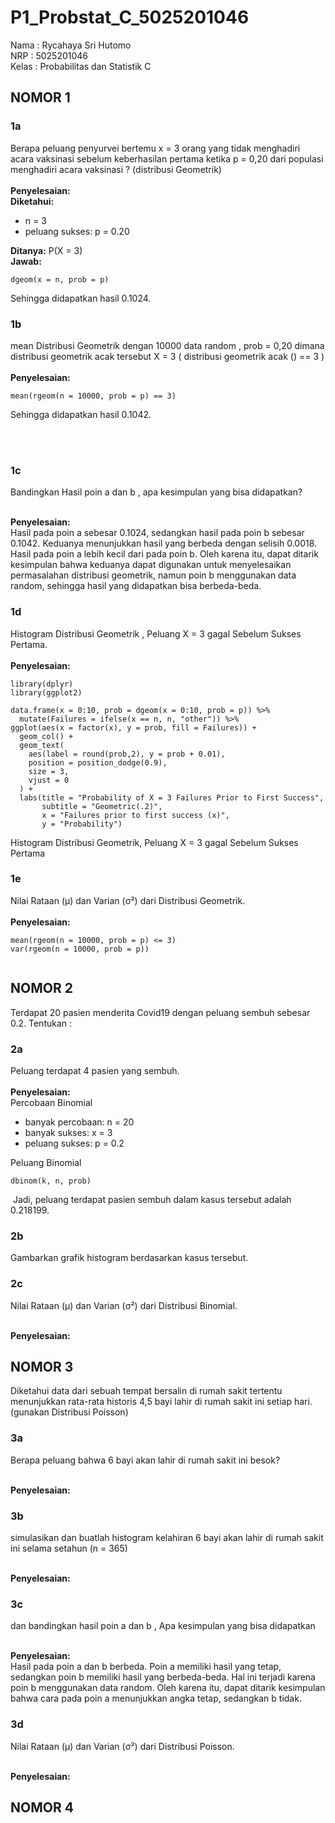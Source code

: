 # P1_Probstat_C_5025201046
Nama : Rycahaya Sri Hutomo<br>
NRP : 5025201046<br>
Kelas : Probabilitas dan Statistik C

## NOMOR 1
### 1a
Berapa peluang penyurvei bertemu x = 3 orang yang tidak menghadiri acara vaksinasi
sebelum keberhasilan pertama ketika p = 0,20 dari populasi menghadiri acara vaksinasi ?
(distribusi Geometrik)<br>
<br>
**Penyelesaian:**<br>
**Diketahui:**<br>
- n = 3
- peluang sukses: p = 0.20

**Ditanya:** P(X = 3)
<br>
**Jawab:**
```
dgeom(x = n, prob = p)
```
<img src=""/><br>
Sehingga didapatkan hasil 0.1024.

### 1b
mean Distribusi Geometrik dengan 10000 data random , prob = 0,20 dimana distribusi
geometrik acak tersebut X = 3 ( distribusi geometrik acak () == 3 )
<br><br>
**Penyelesaian:**
```
mean(rgeom(n = 10000, prob = p) == 3)
```
<img src=""/><br>
Sehingga didapatkan hasil 0.1042.

<br><br>
### 1c
Bandingkan Hasil poin a dan b , apa kesimpulan yang bisa didapatkan?<br><br>

**Penyelesaian:**<br>
Hasil pada poin a sebesar 0.1024, sedangkan hasil pada poin b sebesar 0.1042.
Keduanya menunjukkan hasil yang berbeda dengan selisih 0.0018. Hasil pada poin a lebih kecil dari pada poin b. Oleh karena itu, dapat ditarik kesimpulan bahwa keduanya dapat digunakan untuk menyelesaikan permasalahan distribusi geometrik, namun poin b menggunakan data random, sehingga hasil yang didapatkan bisa berbeda-beda.

### 1d
Histogram Distribusi Geometrik , Peluang X = 3 gagal Sebelum Sukses Pertama.<br><br>
**Penyelesaian:**<br>
```
library(dplyr)
library(ggplot2)

data.frame(x = 0:10, prob = dgeom(x = 0:10, prob = p)) %>%
  mutate(Failures = ifelse(x == n, n, "other")) %>%
ggplot(aes(x = factor(x), y = prob, fill = Failures)) +
  geom_col() +
  geom_text(
    aes(label = round(prob,2), y = prob + 0.01),
    position = position_dodge(0.9),
    size = 3,
    vjust = 0
  ) +
  labs(title = "Probability of X = 3 Failures Prior to First Success",
       subtitle = "Geometric(.2)",
       x = "Failures prior to first success (x)",
       y = "Probability")
```
Histogram Distribusi Geometrik, Peluang X = 3 gagal Sebelum Sukses Pertama<br>
<img src=""/>


### 1e
Nilai Rataan (μ) dan Varian (σ²) dari Distribusi Geometrik.<br><br>
**Penyelesaian:**<br>
```
mean(rgeom(n = 10000, prob = p) <= 3)
var(rgeom(n = 10000, prob = p))

```
<img src=""/>

## NOMOR 2
Terdapat 20 pasien menderita Covid19 dengan peluang sembuh sebesar 0.2. Tentukan :

### 2a
Peluang terdapat 4 pasien yang sembuh.<br>
<br>
**Penyelesaian:**<br>
Percobaan Binomial
- banyak percobaan: n = 20
- banyak sukses: x = 3
- peluang sukses: p = 0.2

Peluang Binomial
```
dbinom(k, n, prob)
```
<img src=""/>
Jadi, peluang terdapat pasien sembuh dalam kasus tersebut adalah 0.218199.<br>

### 2b
Gambarkan grafik histogram berdasarkan kasus tersebut.<br>
<img src=""/>

### 2c
Nilai Rataan (μ) dan Varian (σ²) dari Distribusi Binomial.<br><br>

**Penyelesaian:**<br>
<img src=""/>

## NOMOR 3
Diketahui data dari sebuah tempat bersalin di rumah sakit tertentu menunjukkan rata-rata historis 4,5 bayi lahir di rumah sakit ini setiap hari. (gunakan Distribusi Poisson)

### 3a
Berapa peluang bahwa 6 bayi akan lahir di rumah sakit ini besok?<br><br>

**Penyelesaian:**<br>
<img src=""/>

### 3b
simulasikan dan buatlah histogram kelahiran 6 bayi akan lahir di rumah sakit ini selama setahun (n = 365)<br><br>

**Penyelesaian:**<br>
<img src=""/><br>
<img src=""/>

### 3c
dan bandingkan hasil poin a dan b , Apa kesimpulan yang bisa didapatkan<br><br>

**Penyelesaian:**<br>
Hasil pada poin a dan b berbeda. Poin a memiliki hasil yang tetap, sedangkan poin b memiliki hasil yang berbeda-beda. Hal ini terjadi karena poin b menggunakan data random. Oleh karena itu, dapat ditarik kesimpulan bahwa cara pada poin a menunjukkan angka tetap, sedangkan b tidak.

### 3d
Nilai Rataan (μ) dan Varian (σ²) dari Distribusi Poisson.<br><br>

**Penyelesaian:**<br>
<img src=""/>

## NOMOR 4


